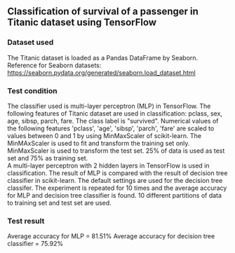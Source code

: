 ## Classification of survival of a passenger in Titanic dataset using TensorFlow

### Dataset used
The Titanic dataset is loaded as a Pandas DataFrame by Seaborn. 
Reference for Seaborn datasets:
https://seaborn.pydata.org/generated/seaborn.load_dataset.html

### Test condition
The classifier used is multi-layer perceptron (MLP) in TensorFlow. 
The following features of Titanic dataset are used in classification: pclass, sex, 
age, sibsp, parch, fare.
The class label is "survived". 
Numerical values of the following features 'pclass', 'age', 'sibsp', 'parch', 'fare' 
are scaled to values between 0 and 1 by using MinMaxScaler of scikit-learn. The 
MinMAxScaler is used to fit and transform the training set only. MinMaxScaler is 
used to transform the test set. 25% of data is used as test set and 75% as 
training set.  
A multi-layer perceptron with 2 hidden layers in TensorFlow is used in 
classification.
The result of MLP is compared with the result of decision tree classifier in
scikit-learn. The default settings are used for the decision tree classifer.
The experiment is repeated for 10 times and the average accuracy for MLP and 
decision tree classifier is found. 10 different partitions of data to training set
and test set are used. 

### Test result
Average accuracy for MLP = 81.51%
Average accuracy for decision tree classifier = 75.92%
